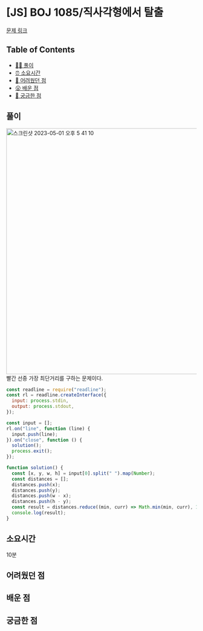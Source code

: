 # [JS] BOJ 1085/직사각형에서 탈출

[문제 링크](https://www.acmicpc.net/problem/1085)

<!-- 제목으로 다음과 같은 내용으로 작성해주세요 ! -->
<!-- 📕 백준 : BOJ 문제번호/문제제목 e.g. BOJ 2577/숫자의 개수 -->
<!-- 📗 프로그래머스 : PRO 문제번호/문제제목 e.g. PRO 120812/최빈값 구하기 -->
<!-- 백준허브를 사용하시면 프로그래머스의 문제번호도 확인하실 수 있습니다 -->

## Table of Contents

- [✍🏻 풀이](#풀이)
- [⏰ 소요시간](#소요시간)
- [🫠 어려웠던 점](#어려웠던-점)
- [😮 배운 점](#배운-점)
- [🤔 궁금한 점](#궁금한-점)

## 풀이

<!-- ```옆에 사용하는 언어를 기입하세요 e.g. javascript, python -->

<img width="649" alt="스크린샷 2023-05-01 오후 5 41 10" src="https://user-images.githubusercontent.com/55472696/235431234-f8e405bb-ccec-4e58-ac22-ff9da0a178f5.png">    
빨간 선중 가장 최단거리를 구하는 문제이다.

```javascript
const readline = require("readline");
const rl = readline.createInterface({
  input: process.stdin,
  output: process.stdout,
});

const input = [];
rl.on("line", function (line) {
  input.push(line);
}).on("close", function () {
  solution();
  process.exit();
});

function solution() {
  const [x, y, w, h] = input[0].split(" ").map(Number);
  const distances = [];
  distances.push(x);
  distances.push(y);
  distances.push(w - x);
  distances.push(h - y);
  const result = distances.reduce((min, curr) => Math.min(min, curr), 1000);
  console.log(result);
}
```

## 소요시간

10분

## 어려웠던 점

## 배운 점

## 궁금한 점
